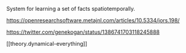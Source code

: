 System for learning a set of facts spatiotemporally.

https://openresearchsoftware.metajnl.com/articles/10.5334/jors.198/

https://twitter.com/genekogan/status/1386741703118245888

[[theory.dynamical-everything]]
